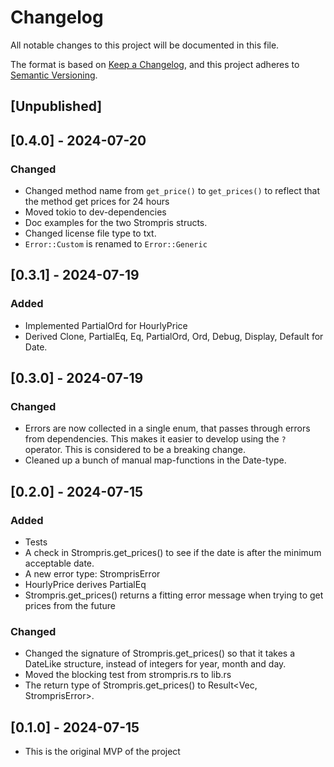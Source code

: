 # Changelog

All notable changes to this project will be documented in this file.

The format is based on [Keep a Changelog](https://keepachangelog.com/en/1.1.0/),
and this project adheres to [Semantic Versioning](https://semver.org/spec/v2.0.0.html).

## [Unpublished]

## [0.4.0] - 2024-07-20
### Changed
- Changed method name from `get_price()` to `get_prices()` to reflect that the method get prices for 24 hours
- Moved tokio to dev-dependencies
- Doc examples for the two Strompris structs.
- Changed license file type to txt.
- `Error::Custom` is renamed to `Error::Generic`

## [0.3.1] - 2024-07-19
### Added
- Implemented PartialOrd for HourlyPrice
- Derived Clone, PartialEq, Eq, PartialOrd, Ord, Debug, Display, Default for Date. 

## [0.3.0] - 2024-07-19
### Changed
- Errors are now collected in a single enum, that passes through errors from dependencies. This makes
it easier to develop using the `?` operator. This is considered to be a breaking change.
- Cleaned up a bunch of manual map-functions in the Date-type.

## [0.2.0] - 2024-07-15

### Added

- Tests
- A check in Strompris.get_prices() to see if the date is after
the minimum acceptable date. 
- A new error type: StromprisError
- HourlyPrice derives PartialEq
- Strompris.get_prices() returns a fitting error message when trying
to get prices from the future

### Changed

- Changed the signature of Strompris.get_prices() so that it takes
a DateLike structure, instead of integers for year, month and day.
- Moved the blocking test from strompris.rs to lib.rs
- The return type of Strompris.get_prices() to Result<Vec<HourlyPrice>, StromprisError>.


## [0.1.0] - 2024-07-15
- This is the original MVP of the project